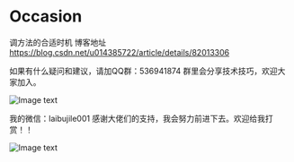 # Occasion
调方法的合适时机
博客地址 https://blog.csdn.net/u014385722/article/details/82013306

如果有什么疑问和建议，请加QQ群：536941874
群里会分享技术技巧，欢迎大家加入。

![Image text](https://github.com/syxxjujing/Occasion/blob/master/app/pictures/%E7%BE%A4qrcode.png)



我的微信：laibujile001
感谢大佬们的支持，我会努力前进下去。欢迎给我打赏！！

![Image text](https://github.com/syxxjujing/Occasion/blob/master/app/pictures/dashang.png)

